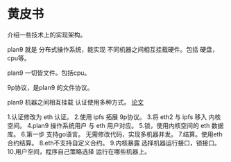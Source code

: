 # 黄皮书

介绍一些技术上的实现架构。

plan9 就是 分布式操作系统，能实现 不同机器之间相互挂载硬件。包括 硬盘，cpu等。

plan9 一切皆文件。包括cpu。

9p协议，是plan9 的文件协议。

plan9 机器之间相互挂载 认证使用多种方式。 [论文](http://doc.cat-v.org/plan_9/4th_edition/papers/auth)

1.认证修改为 eth 认证。
2.使用 ipfs 拓展 9p协议。
3.将 eth2 与 ipfs 移入 内核空间。
4.plan9 操作系统用户 与 eth 用户对应。
5.锁，使用内核空间的 eth 数据库。
6.第一步 支持go语言。 无需修改代码，实现多机器并发。
7.结算。使用eth 合约结算。
8.eth不支持自定义合约。
9.内核暴露 选择机器运行接口，锁接口。
10.用户空间，程序自己策略选择 运行在哪些机器上。
